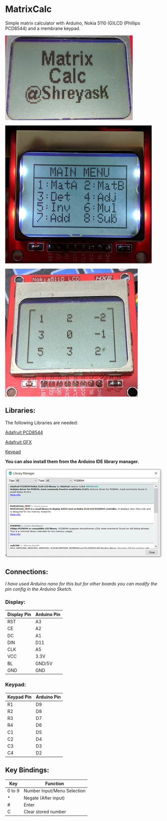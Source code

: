 # MatrixCalc
Simple matrix calculator with Arduino, Nokia 5110 (G)LCD (Phillips PCD8544) and a membrane keypad.

![splash](https://github.com/shreyask21/matrixcalc/raw/master/img/s1.jpg "Splash Screen")

![Pic](https://github.com/shreyask21/matrixcalc/raw/master/img/s2.jpg "Sample")

![Pic](https://github.com/shreyask21/matrixcalc/raw/master/img/s3.jpg "Sample")

## Libraries:
The following Libraries are needed:

[Adafruit PCD8544](https://github.com/adafruit/Adafruit-PCD8544-Nokia-5110-LCD-library)

[Adafruit GFX](https://github.com/adafruit/Adafruit-GFX-Library)

[Keypad](https://playground.arduino.cc/Code/Keypad/)

**You can also install them from the Arduino IDE library manager.**

![Libs](https://github.com/shreyask21/matrixcalc/raw/master/img/s4.png "Library Manager")

## Connections:

_I have used Arduino nano for this but for other boards you can modify the pin config in the Arduino Sketch._

### Display:

| Display Pin   | Arduino Pin   |
| ------------- | ------------- |
|      RST      |       A3      |
|      CE       |       A2      |
|      DC       |       A1      |
|      DIN      |      D11      |
|      CLK      |       A5      |
|      VCC      |      3.3V     |
|      BL       |     GND/5V    |
|      GND      |      GND      |

### Keypad:

| Keypad Pin    | Arduino Pin   |
| ------------- | ------------- |
|      R1       |       D9      |
|      R2       |       D8      |
|      R3       |       D7      |
|      R4       |       D6      |
|      C1       |       D5      |
|      C2       |       D4      |
|      C3       |       D3      |
|      C4       |       D2      |

## Key Bindings:

|      Key      |    Function   |
| ------------- | ------------- |
|    0 to 9     |  Number Input/Menu Selection      |
|      *       |       Negate (After input)      |
|      #       |       Enter      |
|      C       |       Clear stored number      |